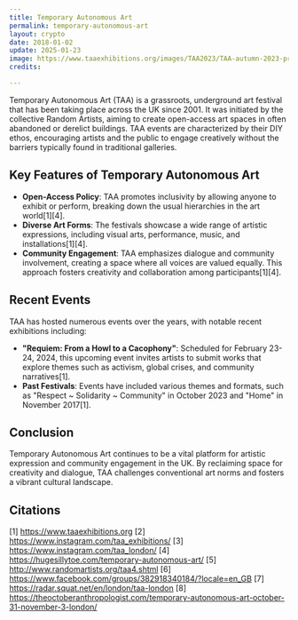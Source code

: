 ```yaml
---
title: Temporary Autonomous Art
permalink: temporary-autonomous-art
layout: crypto
date: 2018-01-02
update: 2025-01-23
image: https://www.taaexhibitions.org/images/TAA2023/TAA-autumn-2023-pre-flyer.png
credits:

---
```


Temporary Autonomous Art (TAA) is a grassroots, underground art festival that has been taking place across the UK since 2001. It was initiated by the collective Random Artists, aiming to create open-access art spaces in often abandoned or derelict buildings. TAA events are characterized by their DIY ethos, encouraging artists and the public to engage creatively without the barriers typically found in traditional galleries.

## Key Features of Temporary Autonomous Art

- **Open-Access Policy**: TAA promotes inclusivity by allowing anyone to exhibit or perform, breaking down the usual hierarchies in the art world[1][4].
- **Diverse Art Forms**: The festivals showcase a wide range of artistic expressions, including visual arts, performance, music, and installations[1][4].
- **Community Engagement**: TAA emphasizes dialogue and community involvement, creating a space where all voices are valued equally. This approach fosters creativity and collaboration among participants[1][4].

## Recent Events

TAA has hosted numerous events over the years, with notable recent exhibitions including:

- **"Requiem: From a Howl to a Cacophony"**: Scheduled for February 23-24, 2024, this upcoming event invites artists to submit works that explore themes such as activism, global crises, and community narratives[1].
- **Past Festivals**: Events have included various themes and formats, such as "Respect ~ Solidarity ~ Community" in October 2023 and "Home" in November 2017[1].

## Conclusion

Temporary Autonomous Art continues to be a vital platform for artistic expression and community engagement in the UK. By reclaiming space for creativity and dialogue, TAA challenges conventional art norms and fosters a vibrant cultural landscape.

## Citations

[1] https://www.taaexhibitions.org
[2] https://www.instagram.com/taa_exhibitions/
[3] https://www.instagram.com/taa_london/
[4] https://hugesillytoe.com/temporary-autonomous-art/
[5] http://www.randomartists.org/taa4.shtml
[6] https://www.facebook.com/groups/382918340184/?locale=en_GB
[7] https://radar.squat.net/en/london/taa-london
[8] https://theoctoberanthropologist.com/temporary-autonomous-art-october-31-november-3-london/
